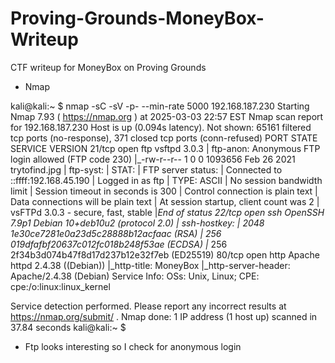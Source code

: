 # Proving-Grounds-MoneyBox-Writeup
CTF writeup for MoneyBox on Proving Grounds

- Nmap

kali@kali:~ $ nmap -sC -sV -p- --min-rate 5000 192.168.187.230
Starting Nmap 7.93 ( https://nmap.org ) at 2025-03-03 22:57 EST
Nmap scan report for 192.168.187.230
Host is up (0.094s latency).
Not shown: 65161 filtered tcp ports (no-response), 371 closed tcp ports (conn-refused)
PORT   STATE SERVICE VERSION
21/tcp open  ftp     vsftpd 3.0.3
| ftp-anon: Anonymous FTP login allowed (FTP code 230)
|_-rw-r--r--    1 0        0         1093656 Feb 26  2021 trytofind.jpg
| ftp-syst:
|   STAT:
| FTP server status:
|      Connected to ::ffff:192.168.45.190
|      Logged in as ftp
|      TYPE: ASCII
|      No session bandwidth limit
|      Session timeout in seconds is 300
|      Control connection is plain text
|      Data connections will be plain text
|      At session startup, client count was 2
|      vsFTPd 3.0.3 - secure, fast, stable
|_End of status
22/tcp open  ssh     OpenSSH 7.9p1 Debian 10+deb10u2 (protocol 2.0)
| ssh-hostkey:
|   2048 1e30ce7281e0a23d5c28888b12acfaac (RSA)
|   256 019dfafbf20637c012fc018b248f53ae (ECDSA)
|_  256 2f34b3d074b47f8d17d237b12e32f7eb (ED25519)
80/tcp open  http    Apache httpd 2.4.38 ((Debian))
|_http-title: MoneyBox
|_http-server-header: Apache/2.4.38 (Debian)
Service Info: OSs: Unix, Linux; CPE: cpe:/o:linux:linux_kernel     

Service detection performed. Please report any incorrect results at https://nmap.org/submit/ .
Nmap done: 1 IP address (1 host up) scanned in 37.84 seconds
kali@kali:~ $ 

- Ftp looks interesting so I check for anonymous login


